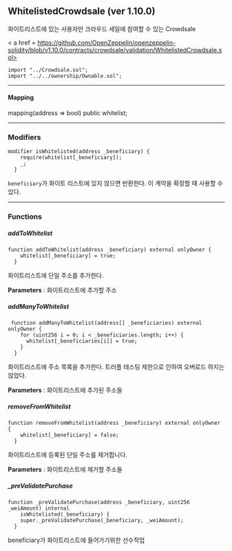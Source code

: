 

## **Whitelisted**Crowdsale (ver 1.10.0)

화이트리스트에 있는 사용자만 크라우드 세일에 참여할 수 있는 Crowdsale

< a href = https://github.com/OpenZeppelin/openzeppelin-solidity/blob/v1.10.0/contracts/crowdsale/validation/WhitelistedCrowdsale.sol>

````
import "../Crowdsale.sol";
import "../../ownership/Ownable.sol";
````

------



#### Mapping

mapping(address => bool) public whitelist; 

------



### Modifiers

````
modifier isWhitelisted(address _beneficiary) {
    require(whitelist[_beneficiary]);
    _;
  }
````

`beneficiary`가 화이트 리스트에 있지 않으면 반환한다. 이 계약을 확장할 때 사용할 수 있다.



------



### Functions



##### addToWhitelist 

````
function addToWhitelist(address _beneficiary) external onlyOwner {
    whitelist[_beneficiary] = true;
  }
````

화이트리스트에 단일 주소를 추가한다.

**Parameters** : 화이트리스트에 추가할 주소



##### addManyToWhitelist

````
 function addManyToWhitelist(address[] _beneficiaries) external onlyOwner {
    for (uint256 i = 0; i < _beneficiaries.length; i++) {
      whitelist[_beneficiaries[i]] = true;
    }
  }
````

화이트리스트에 주소 목록을 추가한다. 트러플 테스팅 제한으로 인하여 오버로드 하지는 않았다.

**Parameters** : 화이트리스트에 추가된 주소들



##### removeFromWhitelist 

````
function removeFromWhitelist(address _beneficiary) external onlyOwner {
    whitelist[_beneficiary] = false;
  }
````

화이트리스트에 등록된 단일 주소를 제거합니다.

**Parameters** : 화이트리스트에 제거할 주소들



##### _preValidatePurchase

````
function _preValidatePurchase(address _beneficiary, uint256 _weiAmount) internal   		
	isWhitelisted(_beneficiary) {
    super._preValidatePurchase(_beneficiary, _weiAmount);
  }
````

beneficiary가 화이트리스트에 들어가기위한 선수작업